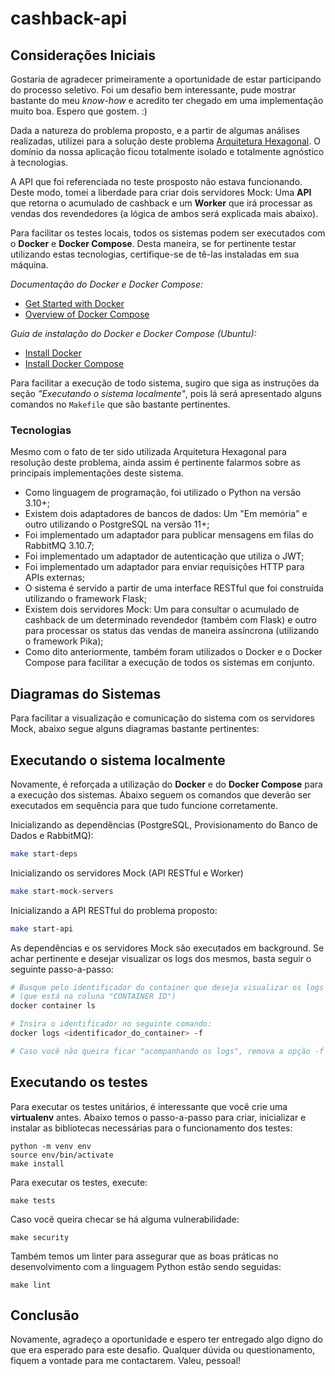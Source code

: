 # cashback-api

## Considerações Iniciais

Gostaria de agradecer primeiramente a oportunidade de estar participando do processo seletivo. Foi um desafio bem interessante, pude mostrar bastante do meu *know-how* e acredito ter chegado em uma implementação muito boa. Espero que gostem. :)

Dada a natureza do problema proposto, e a partir de algumas análises realizadas, utilizei para a solução deste problema [Arquitetura Hexagonal](https://www.youtube.com/watch?v=X_EPcBNI5xU). O domínio da nossa aplicação ficou totalmente isolado e totalmente agnóstico à tecnologias.

A API que foi referenciada no teste prosposto não estava funcionando. Deste modo, tomei a liberdade para criar dois servidores Mock: Uma **API** que retorna o acumulado de cashback e um **Worker** que irá processar as vendas dos revendedores (a lógica de ambos será explicada mais abaixo).

Para facilitar os testes locais, todos os sistemas podem ser executados com o **Docker** e **Docker Compose**. Desta maneira, se for pertinente testar utilizando estas tecnologias, certifique-se de tê-las instaladas em sua máquina.

*Documentação do Docker e Docker Compose:*
* [Get Started with Docker](https://www.docker.com/get-started)
* [Overview of Docker Compose](https://docs.docker.com/compose/)

*Guia de instalação do Docker e Docker Compose (Ubuntu):*
* [Install Docker](https://docs.docker.com/install/linux/docker-ce/ubuntu/)
* [Install Docker Compose](https://docs.docker.com/compose/install/)

Para facilitar a execução de todo sistema, sugiro que siga as instruções da seção *"Executando o sistema localmente"*, pois lá será apresentado alguns comandos no `Makefile` que são bastante pertinentes.

### Tecnologias

Mesmo com o fato de ter sido utilizada Arquitetura Hexagonal para resolução deste problema, ainda assim é pertinente falarmos sobre as principais implementações deste sistema.

* Como linguagem de programação, foi utilizado o Python na versão 3.10+;
* Existem dois adaptadores de bancos de dados: Um "Em memória" e outro utilizando o PostgreSQL na versão 11+;
* Foi implementado um adaptador para publicar mensagens em filas do RabbitMQ 3.10.7;
* Foi implementado um adaptador de autenticação que utiliza o JWT;
* Foi implementado um adaptador para enviar requisições HTTP para APIs externas;
* O sistema é servido a partir de uma interface RESTful que foi construída utilizando o framework Flask;
* Existem dois servidores Mock: Um para consultar o acumulado de cashback de um determinado revendedor (também com Flask) e outro para processar os status das vendas de maneira assíncrona (utilizando o framework Pika);
* Como dito anteriormente, também foram utilizados o Docker e o Docker Compose para facilitar a execução de todos os sistemas em conjunto.


## Diagramas do Sistemas

Para facilitar a visualização e comunicação do sistema com os servidores Mock, abaixo segue alguns diagramas bastante pertinentes:

<Colocar imagens dos diagramas>

## Executando o sistema localmente

Novamente, é reforçada a utilização do **Docker** e do **Docker Compose** para a execução dos sistemas. Abaixo seguem os comandos que deverão ser executados em sequência para que tudo funcione corretamente.

Inicializando as dependências (PostgreSQL, Provisionamento do Banco de Dados e RabbitMQ):

```bash
make start-deps
```

Inicializando os servidores Mock (API RESTful e Worker)

```bash
make start-mock-servers
```

Inicializando a API RESTful do problema proposto:

```bash
make start-api
```

As dependências e os servidores Mock são executados em background. Se achar pertinente e desejar visualizar os logs dos mesmos, basta seguir o seguinte passo-a-passo:

```bash
# Busque pelo identificador do container que deseja visualizar os logs
# (que está na coluna "CONTAINER ID")
docker container ls

# Insira o identificador no seguinte comando:
docker logs <identificador_do_container> -f

# Caso você não queira ficar "acompanhando os logs", remova a opção -f
```

## Executando os testes

Para executar os testes unitários, é interessante que você crie uma **virtualenv** antes. Abaixo temos o passo-a-passo para criar, inicializar e instalar as bibliotecas necessárias para o funcionamento dos testes:

```
python -m venv env
source env/bin/activate
make install
```

Para executar os testes, execute:

```
make tests
```

Caso você queira checar se há alguma vulnerabilidade:

```
make security
```

Também temos um linter para assegurar que as boas práticas no desenvolvimento com a linguagem Python estão sendo seguidas:

```
make lint
```

## Conclusão

Novamente, agradeço a oportunidade e espero ter entregado algo digno do que era esperado para este desafio. Qualquer dúvida ou questionamento, fiquem a vontade para me contactarem. Valeu, pessoal!
